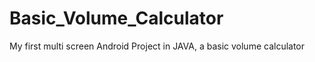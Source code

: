# Basic_Volume_Calculator
My first multi screen Android Project in JAVA, a basic volume calculator 
